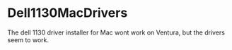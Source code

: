 # Dell1130MacDrivers
The dell 1130 driver installer for Mac wont work on Ventura, but the drivers seem to work.
